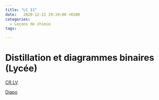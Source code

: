 ```yaml
---
title: "LC 11"
date:   2020-12-22 19:19:00 +0100
categories:
  - Leçons de chimie
tags:

---
```

# Distillation et diagrammes binaires (Lycée)

[CR LV](/assets/pdf/LC11.pdf)

<object class="pdf fitvidsignore" data="/assets/pdf/LC11.pdf" type="application/pdf"></object>

<a href="/assets/pptx/LC11.pptx" download>Diapo</a>

